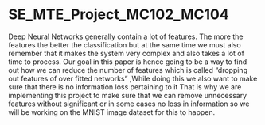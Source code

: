 # SE_MTE_Project_MC102_MC104
Deep Neural Networks generally contain a lot of features. The more the features the better the classification but at the same time we must also remember that it makes the system very complex and also takes a lot of time to process. Our goal in this paper is hence going to be a way to find out how we can reduce the number of features which is called “dropping out features of over fitted networks” ,While doing this we also want to make sure that there is no information loss pertaining to it That is why we are implementing this project to make sure that we can remove unnecessary features without significant or in some cases no loss in information so we will be working on the MNIST image dataset for this to happen.
